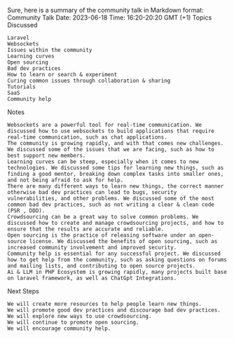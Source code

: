 Sure, here is a summary of the community talk in Markdown format:
Community Talk
Date: 2023-06-18
Time: 16:20-20:20 GMT (+1)
Topics Discussed
    
    Laravel
    Websockets
    Issues within the community
    Learning curves
    Open sourcing
    Bad dev practices
    How to learn or search & experiment
    Curing common issues through collaboration & sharing
    Tutorials
    SaaS
    Community help

Notes


    Websockets are a powerful tool for real-time communication. We discussed how to use websockets to build applications that require real-time communication, such as chat applications.
    The community is growing rapidly, and with that comes new challenges. We discussed some of the issues that we are facing, such as how to best support new members.
    Learning curves can be steep, especially when it comes to new technologies. We discussed some tips for learning new things, such as finding a good mentor, breaking down complex tasks into smaller ones, and not being afraid to ask for help.
    There are many different ways to learn new things, the correct manner otherwise bad dev practices can lead to bugs, security vulnerabilities, and other problems. We discussed some of the most common bad dev practices, such as not writing a clear & clean code (PSR , DDD).
    Crowdsourcing can be a great way to solve common problems. We discussed how to create and manage crowdsourcing projects, and how to ensure that the results are accurate and reliable.
    Open sourcing is the practice of releasing software under an open-source license. We discussed the benefits of open sourcing, such as increased community involvement and improved security.
    Community help is essential for any successful project. We discussed how to get help from the community, such as asking questions on forums and mailing lists, and contributing to open source projects.
    Ai & LLM in PHP Ecosystem is growing rapidly, many projects built base on laravel framework, as well as ChatGpt Integrations.
Next Steps

    We will create more resources to help people learn new things.
    We will promote good dev practices and discourage bad dev practices.
    We will explore new ways to use crowdsourcing.
    We will continue to promote open sourcing.
    We will encourage community help.
